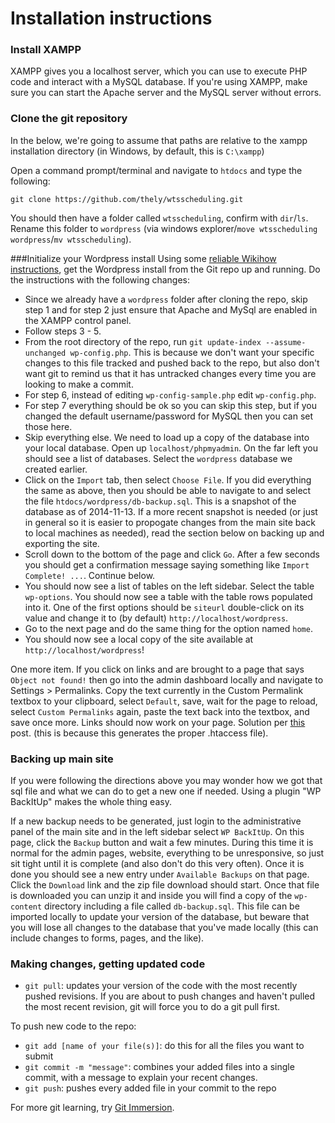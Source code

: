 # Installation instructions

### Install XAMPP
XAMPP gives you a localhost server, which you can use to execute PHP code and interact with a MySQL database. If you're using XAMPP, make sure you can start the Apache server and the MySQL server without errors.

### Clone the git repository
In the below, we're going to assume that paths are relative to the xampp installation directory (in Windows, by default, this is `C:\xampp`)

Open a command prompt/terminal and navigate to `htdocs` and type the following:

	git clone https://github.com/thely/wtsscheduling.git

You should then have a folder called `wtsscheduling`, confirm with `dir`/`ls`. Rename this folder to `wordpress` (via windows explorer/`move wtsscheduling wordpress`/`mv wtsscheduling`).

###Initialize your Wordpress install
Using some [reliable Wikihow instructions](http://www.wikihow.com/Install-Wordpress-on-XAMPP), get the Wordpress install from the Git repo up and running. Do the instructions with the following changes:

* Since we already have a `wordpress` folder after cloning the repo, skip step 1 and for step 2 just ensure that Apache and MySql are enabled in the XAMPP control panel.
* Follow steps 3 - 5.
* From the root directory of the repo, run `git update-index --assume-unchanged wp-config.php`. This is because we don't want your specific changes to this file tracked and pushed back to the repo, but also don't want git to remind us that it has untracked changes every time you are looking to make a commit.
* For step 6, instead of editing `wp-config-sample.php` edit `wp-config.php`.
* For step 7 everything should be ok so you can skip this step, but if you changed the default username/password for MySQL then you can set those here.
* Skip everything else. We need to load up a copy of the database into your local database. Open up `localhost/phpmyadmin`. On the far left you should see a list of databases. Select the `wordpress` database we created earlier.
* Click on the `Import` tab, then select `Choose File`. If you did everything the same as above, then you should be able to navigate to and select the file `htdocs/wordpress/db-backup.sql`. This is a snapshot of the database as of 2014-11-13. If a more recent snapshot is needed (or just in general so it is easier to propogate changes from the main site back to local machines as needed), read the section below on backing up and exporting the site.
* Scroll down to the bottom of the page and click `Go`. After a few seconds you should get a confirmation message saying something like `Import Complete! ...`. Continue below.
* You should now see a list of tables on the left sidebar. Select the table `wp-options`. You should now see a table with the table rows populated into it. One of the first options should be `siteurl` double-click on its value and change it to (by default) `http://localhost/wordpress`.
* Go to the next page and do the same thing for the option named `home`.
* You should now see a local copy of the site available at `http://localhost/wordpress`!

One more item. If you click on links and are brought to a page that says `Object not found!` then go into the admin dashboard locally and navigate to Settings > Permalinks. Copy the text currently in the Custom Permalink textbox to your clipboard, select `Default`, save, wait for the page to reload, select `Custom Permalinks` again, paste the text back into the textbox, and save once more. Links should now work on your page. Solution per [this](http://www.techsupportforum.com/forums/f167/xampp-and-wordpress-object-not-found-637295.html) post. (this is because this generates the proper .htaccess file).

### Backing up main site
If you were following the directions above you may wonder how we got that sql file and what we can do to get a new one if needed. Using a plugin "WP BackItUp" makes the whole thing easy.

If a new backup needs to be generated, just login to the administrative panel of the main site and in the left sidebar select `WP BackItUp`. On this page, click the `Backup` button and wait a few minutes. During this time it is normal for the admin pages, website, everything to be unresponsive, so just sit tight until it is complete (and also don't do this very often). Once it is done you should see a new entry under `Available Backups` on that page. Click the `Download` link and the zip file download should start. Once that file is downloaded you can unzip it and inside you will find a copy of the `wp-content` directory including a file called `db-backup.sql`. This file can be imported locally to update your version of the database, but beware that you will lose all changes to the database that you've made locally (this can include changes to forms, pages, and the like).

### Making changes, getting updated code
- `git pull`: updates your version of the code with the most recently pushed revisions. If you are about to push changes and haven't pulled the most recent revision, git will force you to do a git pull first.

To push new code to the repo:
- `git add [name of your file(s)]`: do this for all the files you want to submit
- `git commit -m "message"`: combines your added files into a single commit, with a message to explain your recent changes.
- `git push`: pushes every added file in your commit to the repo

For more git learning, try [Git Immersion](http://gitimmersion.com/).
